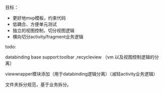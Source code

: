 目标：

- 更好地mvp模板，约束代码
- 低耦合、方便单元测试
- 独立的视图控制，切分视图逻辑
- 横向切分activity/fragment业务逻辑

todo:

databinding base support:toolbar ,recycleview （vm 以及视图控制逻辑的分离）

viewwrapper模块添加（用于databinding逻辑分离）（减轻activity业务逻辑）

文件夹拆分规范，基于业务拆分。

